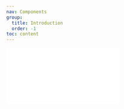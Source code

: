 ```yaml
---
nav: Components
group:
  title: Introduction
  order: -1
toc: content
---
```


<embed src="../../packages/ui/README.md"></embed>
